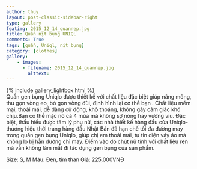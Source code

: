 ```yaml
---
author: thuy
layout: post-classic-sidebar-right
type: gallery
featimg: 2015_12_14_quannep.jpg
title: Quần nịt bụng UNIQL
comments: True
tags: [quần, Uniql, nịt bụng]
category: [clothes]
gallery:
    - images:
      - filename: 2015_12_14_quannep.jpg
        alttext: 
---
```

{% include gallery_lightbox.html %}
<br>
Quần gen bụng Uniqlo được thiết kế với chất liệu đặc biệt giúp nâng mông, thu gọn vòng eo, bó gọn vòng đùi, định hình lại cơ thể bạn . Chất liệu mềm mại, thoải mái, dễ dàng cử động, khô thoáng, không gây cảm giác khó chịu.Bạn có thể mặc nó cả 4 mùa mà không sợ nóng hay vướng víu. Đặc biệt, thấu hiểu được tâm lý phụ nữ, các nhà thiết kế hàng đầu của Uniqlo- thương hiệu thời trang hàng đầu Nhật Bản đã hạn chế tối đa đường may trong quần gen bụng Uniqlo, giúp chị em thoải mái, tự tin diện váy áo mà không lo bị hằn đường chỉ may. Điểm vào đó chút nữ tính với chất liệu ren mà vẫn không làm mất đi tác dụng gen bụng của sản phẩm. 


Size: S, M
Màu: Đen, tím than
Giá: 225,000VNĐ
